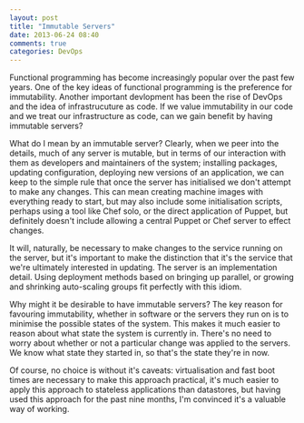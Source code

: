 ```yaml
---
layout: post
title: "Immutable Servers"
date: 2013-06-24 08:40
comments: true
categories: DevOps
---
```

Functional programming has become increasingly popular over the past few years. One of the key ideas of functional programming is the preference for immutability. Another important devlopment has been the rise of DevOps and the idea of infrastrucuture as code. If we value immutability in our code and we treat our infrastructure as code, can we gain benefit by having immutable servers?

What do I mean by an immutable server? Clearly, when we peer into the details, much of any server is mutable, but in terms of our interaction with them as developers and maintainers of the system; installing packages, updating configuration, deploying new versions of an application, we can keep to the simple rule that once the server has initialised we don't attempt to make any changes. This can mean creating machine images with everything ready to start, but may also include some initialisation scripts, perhaps using a tool like Chef solo, or the direct application of Puppet, but definitely doesn't include allowing a central Puppet or Chef server to effect changes.

It will, naturally, be necessary to make changes to the service running on the server, but it's important to make the distinction that it's the service that we're ultimately interested in updating. The server is an implementation detail. Using deployment methods based on bringing up parallel, or growing and shrinking auto-scaling groups fit perfectly with this idiom.

Why might it be desirable to have immutable servers? The key reason for favouring immutability, whether in software or the servers they run on is to minimise the possible states of the system. This makes it much easier to reason about what state the system is currently in. There's no need to worry about whether or not a particular change was applied to the servers. We know what state they started in, so that's the state they're in now.

Of course, no choice is without it's caveats: virtualisation and fast boot times are necessary to make this approach practical, it's much easier to apply this approach to stateless applications than datastores, but having used this approach for the past nine months, I'm convinced it's a valuable way of working.
